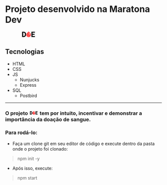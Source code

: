 # Projeto desenvolvido na Maratona Dev 
<img src="https://github.com/MoraesFS-N/donor-blood/blob/master/public/img/logo.png" width="50px" style="margin-left: 50px"> 

## Tecnologias
- HTML
- CSS
- JS
  - Nunjucks
  - Express
- SQL
  - Postbird
 ____________________________________________________________________________________________________
 ### O projeto <img src="https://github.com/MoraesFS-N/donor-blood/blob/master/public/img/logo.png" width="30px"> tem por intuito, incentivar e demonstrar a importância da doação de sangue.
 ### Para rodá-lo:
 - Faça um clone git em seu editor de código e execute dentro da pasta onde o projeto foi clonado:
 > npm init -y
 - Após isso, execute:
 > npm start
 
